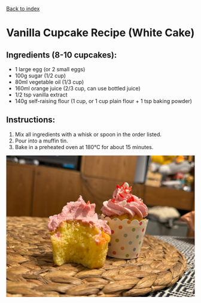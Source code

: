 [Back to index](../index.MD)

# Vanilla Cupcake Recipe (White Cake)

## Ingredients (8-10 cupcakes):
- 1 large egg (or 2 small eggs)
- 100g sugar (1/2 cup)
- 80ml vegetable oil (1/3 cup)
- 160ml orange juice (2/3 cup, can use bottled juice)
- 1/2 tsp vanilla extract
- 140g self-raising flour (1 cup, or 1 cup plain flour + 1 tsp baking powder)

## Instructions:
1. Mix all ingredients with a whisk or spoon in the order listed.
2. Pour into a muffin tin.
3. Bake in a preheated oven at 180°C for about 15 minutes.

![Vanilla Cupcakes](../images/cupcake.jpg)
